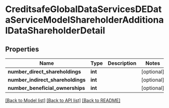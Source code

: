 # CreditsafeGlobalDataServicesDEDataServiceModelShareholderAdditionalDataShareholderDetail

## Properties
Name | Type | Description | Notes
------------ | ------------- | ------------- | -------------
**number_direct_shareholdings** | **int** |  | [optional] 
**number_indirect_shareholdings** | **int** |  | [optional] 
**number_beneficial_ownerships** | **int** |  | [optional] 

[[Back to Model list]](../README.md#documentation-for-models) [[Back to API list]](../README.md#documentation-for-api-endpoints) [[Back to README]](../README.md)

